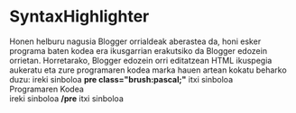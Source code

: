 # SyntaxHighlighter
Honen helburu nagusia Blogger orrialdeak aberastea da, honi esker programa baten kodea era ikusgarrian erakutsiko da Blogger edozein orrietan.
Horretarako, Blogger edozein orri editatzean HTML ikuspegia aukeratu eta zure programaren kodea marka hauen artean kokatu beharko duzu:
ireki sinboloa <b>pre class="brush:pascal;"</b> itxi sinboloa
<br />Programaren Kodea<br />
ireki sinboloa <b>/pre</b> itxi sinboloa
